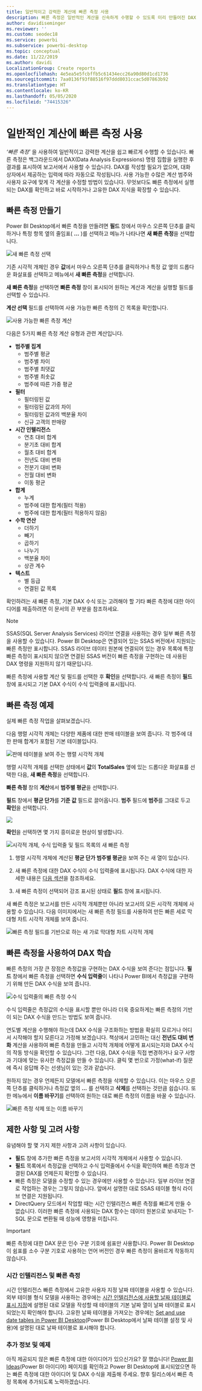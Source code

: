 ```yaml
---
title: 일반적이고 강력한 계산에 빠른 측정 사용
description: 빠른 측정은 일반적인 계산을 신속하게 수행할 수 있도록 미리 만들어진 DAX 수식을 제공합니다.
author: davidiseminger
ms.reviewer: ''
ms.custom: seodec18
ms.service: powerbi
ms.subservice: powerbi-desktop
ms.topic: conceptual
ms.date: 11/22/2019
ms.author: davidi
LocalizationGroup: Create reports
ms.openlocfilehash: 4e5ea5e5fcbffb5c61434ecc26a90d80d1cd1736
ms.sourcegitcommit: 7aa0136f93f88516f97ddd8031ccac5d07863b92
ms.translationtype: HT
ms.contentlocale: ko-KR
ms.lasthandoff: 05/05/2020
ms.locfileid: "74415326"
---
```

# <a name="use-quick-measures-for-common-calculations"></a>일반적인 계산에 빠른 측정 사용
*‘빠른 측정’* 을 사용하여 일반적이고 강력한 계산을 쉽고 빠르게 수행할 수 있습니다. 빠른 측정은 백그라운드에서 DAX(Data Analysis Expressions) 명령 집합을 실행한 후 결과를 표시하여 보고서에서 사용할 수 있습니다. DAX를 작성할 필요가 없으며, 대화 상자에서 제공하는 입력에 따라 자동으로 작성됩니다. 사용 가능한 수많은 계산 범주와 사용자 요구에 맞게 각 계산을 수정할 방법이 있습니다. 무엇보다도 빠른 측정에서 실행되는 DAX를 확인하고 바로 시작하거나 고유한 DAX 지식을 확장할 수 있습니다.

## <a name="create-a-quick-measure"></a>빠른 측정 만들기

Power BI Desktop에서 빠른 측정을 만들려면 **필드** 창에서 마우스 오른쪽 단추를 클릭하거나 특정 항목 옆의 줄임표( **...** )를 선택하고 메뉴가 나타나면 **새 빠른 측정**을 선택합니다. 

![새 빠른 측정 선택](media/desktop-quick-measures/quick-measures_01.png)

기존 시각적 개체인 경우 **값**에서 마우스 오른쪽 단추를 클릭하거나 특정 값 옆의 드롭다운 화살표를 선택하고 메뉴에서 **새 빠른 측정**을 선택합니다. 

**새 빠른 측정**을 선택하면 **빠른 측정** 창이 표시되어 원하는 계산과 계산을 실행할 필드를 선택할 수 있습니다. 

**계산 선택** 필드를 선택하여 사용 가능한 빠른 측정의 긴 목록을 확인합니다. 

![사용 가능한 빠른 측정 계산](media/desktop-quick-measures/quick-measures_04.png)

다음은 5가지 빠른 측정 계산 유형과 관련 계산입니다.

* **범주별 집계**
  * 범주별 평균
  * 범주별 차이
  * 범주별 최댓값
  * 범주별 최솟값
  * 범주에 따른 가중 평균
* **필터**
  * 필터링된 값
  * 필터링된 값과의 차이
  * 필터링된 값과의 백분율 차이
  * 신규 고객의 판매량
* **시간 인텔리전스**
  * 연초 대비 합계
  * 분기초 대비 합계
  * 월초 대비 합계
  * 전년도 대비 변화
  * 전분기 대비 변화
  * 전월 대비 변화
  * 이동 평균
* **합계**
  * 누계
  * 범주에 대한 합계(필터 적용)
  * 범주에 대한 합계(필터 적용하지 않음)
* **수학 연산**
  * 더하기
  * 빼기
  * 곱하기
  * 나누기
  * 백분율 차이
  * 상관 계수
* **텍스트**
  * 별 등급
  * 연결된 값 목록

확인하려는 새 빠른 측정, 기본 DAX 수식 또는 고려해야 할 기타 빠른 측정에 대한 아이디어를 제출하려면 이 문서의 끈 부분을 참조하세요.

> [!NOTE]
> SSAS(SQL Server Analysis Services) 라이브 연결을 사용하는 경우 일부 빠른 측정을 사용할 수 있습니다. Power BI Desktop은 연결되어 있는 SSAS 버전에서 지원되는 빠른 측정만 표시합니다. SSAS 라이브 데이터 원본에 연결되어 있는 경우 목록에 특정 빠른 측정이 표시되지 않으면 연결된 SSAS 버전이 빠른 측정을 구현하는 데 사용된 DAX 명령을 지원하지 않기 때문입니다.

빠른 측정에 사용할 계산 및 필드를 선택한 후 **확인**을 선택합니다. 새 빠른 측정이 **필드** 창에 표시되고 기본 DAX 수식이 수식 입력줄에 표시됩니다. 

## <a name="quick-measure-example"></a>빠른 측정 예제
실제 빠른 측정 작업을 살펴보겠습니다.

다음 행렬 시각적 개체는 다양한 제품에 대한 판매 테이블을 보여 줍니다. 각 범주에 대한 판매 합계가 포함된 기본 테이블입니다.

![판매 테이블을 보여 주는 행렬 시각적 개체](media/desktop-quick-measures/quick-measures_05.png)

행렬 시각적 개체를 선택한 상태에서 **값**의 **TotalSales** 옆에 있는 드롭다운 화살표를 선택한 다음, **새 빠른 측정**을 선택합니다. 

**빠른 측정** 창의 **계산**에서 **범주별 평균**을 선택합니다. 

**필드** 창에서 **평균 단가**를 **기준 값** 필드로 끌어옵니다. **범주** 필드에 **범주**를 그대로 두고 **확인**을 선택합니다. 

![](media/desktop-quick-measures/quick-measures_06.png)

**확인**을 선택하면 몇 가지 흥미로운 현상이 발생합니다.

![시각적 개체, 수식 입력줄 및 필드 목록의 새 빠른 측정](media/desktop-quick-measures/quick-measures_07.png)

1. 행렬 시각적 개체에 계산된 **평균 단가 범주별 평균**을 보여 주는 새 열이 있습니다.
   
2. 새 빠른 측정에 대한 DAX 수식이 수식 입력줄에 표시됩니다. DAX 수식에 대한 자세한 내용은 [다음 섹션](#learn-dax-by-using-quick-measures)을 참조하세요.
   
3. 새 빠른 측정이 선택되어 강조 표시된 상태로 **필드** 창에 표시됩니다. 

새 빠른 측정은 보고서를 만든 시각적 개체뿐만 아니라 보고서의 모든 시각적 개체에 사용할 수 있습니다. 다음 이미지에서는 새 빠른 측정 필드를 사용하여 만든 빠른 세로 막대형 차트 시각적 개체를 보여 줍니다.

![빠른 측정 필드를 기반으로 하는 새 가로 막대형 차트 시각적 개체](media/desktop-quick-measures/quick-measures_09.png)

## <a name="learn-dax-by-using-quick-measures"></a>빠른 측정을 사용하여 DAX 학습
빠른 측정의 가장 큰 장점은 측정값을 구현하는 DAX 수식을 보여 준다는 점입니다. **필드** 창에서 빠른 측정을 선택하면 **수식 입력줄**이 나타나 Power BI에서 측정값을 구현하기 위해 만든 DAX 수식을 보여 줍니다.

![수식 입력줄의 빠른 측정 수식](media/desktop-quick-measures/quick-measures_10.png)

수식 입력줄은 측정값의 수식을 표시할 뿐만 아니라 더욱 중요하게는 빠른 측정의 기반이 되는 DAX 수식을 만드는 방법도 보여 줍니다.

연도별 계산을 수행해야 하는데 DAX 수식을 구조화하는 방법을 확실히 모르거나 어디서 시작해야 할지 모른다고 가정해 보겠습니다. 책상에서 고민하는 대신 **전년도 대비 변화** 계산을 사용하여 빠른 측정을 만들고 시각적 개체에 어떻게 표시되는지와 DAX 수식의 작동 방식을 확인할 수 있습니다. 그런 다음, DAX 수식을 직접 변경하거나 요구 사항과 기대에 맞는 유사한 측정값을 만들 수 있습니다. 클릭 몇 번으로 가정(what-if) 질문에 즉시 응답해 주는 선생님이 있는 것과 같습니다. 

원하지 않는 경우 언제든지 모델에서 빠른 측정을 삭제할 수 있습니다. 이는 마우스 오른쪽 단추를 클릭하거나 측정값 옆의 **...** 를 선택하고 **삭제**를 선택하는 것만큼 쉽습니다. 또한 메뉴에서 **이름 바꾸기**를 선택하여 원하는 대로 빠른 측정의 이름을 바꿀 수 있습니다. 

![빠른 측정 삭제 또는 이름 바꾸기](media/desktop-quick-measures/quick-measures_11.png)

## <a name="limitations-and-considerations"></a>제한 사항 및 고려 사항
유념해야 할 몇 가지 제한 사항과 고려 사항이 있습니다.

- **필드** 창에 추가한 빠른 측정을 보고서의 시각적 개체에서 사용할 수 있습니다.
- **필드** 목록에서 측정값을 선택하고 수식 입력줄에서 수식을 확인하여 빠른 측정과 연결된 DAX를 언제든지 확인할 수 있습니다.
- 빠른 측정은 모델을 수정할 수 있는 경우에만 사용할 수 있습니다. 일부 라이브 연결로 작업하는 경우는 그렇지 않습니다. 앞에서 설명한 대로 SSAS 테이블 형식 라이브 연결은 지원됩니다.
- DirectQuery 모드에서 작업할 때는 시간 인텔리전스 빠른 측정를 빠르게 만들 수 없습니다. 이러한 빠른 측정에 사용되는 DAX 함수는 데이터 원본으로 보내지는 T-SQL 문으로 변환될 때 성능에 영향을 미칩니다.

> [!IMPORTANT]
> 빠른 측정에 대한 DAX 문은 인수 구분 기호에 쉼표만 사용합니다. Power BI Desktop이 쉼표를 소수 구분 기호로 사용하는 언어 버전인 경우 빠른 측정이 올바르게 작동하지 않습니다.

### <a name="time-intelligence-and-quick-measures"></a>시간 인텔리전스 및 빠른 측정
시간 인텔리전스 빠른 측정에서 고유한 사용자 지정 날짜 테이블을 사용할 수 있습니다. 외부 테이블 형식 모델을 사용하는 경우에는 [시간 인텔리전스에 사용할 날짜 테이블로 표시 지정](https://docs.microsoft.com/sql/analysis-services/tabular-models/specify-mark-as-date-table-for-use-with-time-intelligence-ssas-tabular)에 설명된 대로 모델을 작성할 때 테이블의 기본 날짜 열이 날짜 테이블로 표시되었는지 확인해야 합니다. 고유한 날짜 테이블을 가져오는 경우에는 [Set and use date tables in Power BI Desktop](desktop-date-tables.md)(Power BI Desktop에서 날짜 테이블 설정 및 사용)에 설명된 대로 날짜 테이블로 표시해야 합니다.

### <a name="additional-information-and-examples"></a>추가 정보 및 예제
아직 제공되지 않은 빠른 측정에 대한 아이디어가 있으신가요? 잘 했습니다! [Power BI Ideas](https://go.microsoft.com/fwlink/?linkid=842906)(Power BI 아이디어) 페이지를 확인하고 Power BI Desktop에 표시되었으면 하는 빠른 측정에 대한 아이디어 및 DAX 수식을 제출해 주세요. 향후 릴리스에서 빠른 측정 목록에 추가되도록 노력하겠습니다.

